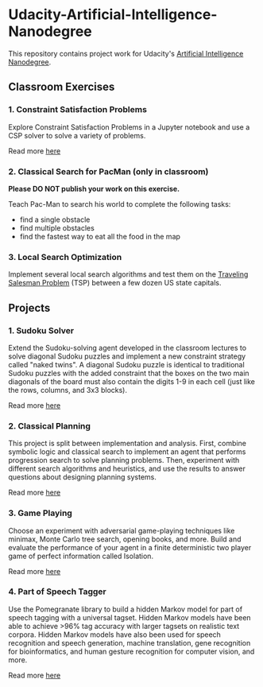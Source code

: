 # Udacity-Artificial-Intelligence-Nanodegree

This repository contains project work for Udacity's [Artificial Intelligence Nanodegree](https://www.udacity.com/course/ai-artificial-intelligence-nanodegree--nd898).

## Classroom Exercises

### 1. Constraint Satisfaction Problems
Explore Constraint Satisfaction Problems in a Jupyter notebook and use a CSP solver to solve a variety of problems.

Read more [here](/Exercises/1_Constraint%20Satisfaction)


### 2. Classical Search for PacMan (only in classroom)

**Please DO NOT publish your work on this exercise.**

Teach Pac-Man to search his world to complete the following tasks:
* find a single obstacle
* find multiple obstacles
* find the fastest way to eat all the food in the map


### 3. Local Search Optimization

Implement several local search algorithms and test them on the [Traveling Salesman Problem](https://en.wikipedia.org/wiki/Travelling_salesman_problem) (TSP) between a few dozen US state capitals.


## Projects

### 1. Sudoku Solver
Extend the Sudoku-solving agent developed in the classroom lectures to solve diagonal Sudoku puzzles and implement a new constraint strategy called "naked twins". A diagonal Sudoku puzzle is identical to traditional Sudoku puzzles with the added constraint that the boxes on the two main diagonals of the board must also contain the digits 1-9 in each cell (just like the rows, columns, and 3x3 blocks).

Read more [here](/Projects/1_Sudoku)


### 2. Classical Planning
This project is split between implementation and analysis. First, combine symbolic logic and classical search to implement an agent that performs progression search to solve planning problems. Then, experiment with different search algorithms and heuristics, and use the results to answer questions about designing planning systems.

Read more [here](/Projects/2_Classical%20Planning)


### 3. Game Playing
Choose an experiment with adversarial game-playing techniques like minimax, Monte Carlo tree search, opening books, and more.  Build and evaluate the performance of your agent in a finite deterministic two player game of perfect information called Isolation.

Read more [here](/Projects/3_Adversarial%20Search)


### 4. Part of Speech Tagger

Use the Pomegranate library to build a hidden Markov model for part of speech tagging with a universal tagset. Hidden Markov models have been able to achieve >96% tag accuracy with larger tagsets on realistic text corpora. Hidden Markov models have also been used for speech recognition and speech generation, machine translation, gene recognition for bioinformatics, and human gesture recognition for computer vision, and more.

Read more [here](/Projects/4_HMM%20Tagger)